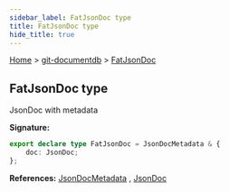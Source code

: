 ```yaml
---
sidebar_label: FatJsonDoc type
title: FatJsonDoc type
hide_title: true
---
```


[Home](./index.md) &gt; [git-documentdb](./git-documentdb.md) &gt; [FatJsonDoc](./git-documentdb.fatjsondoc.md)

## FatJsonDoc type

JsonDoc with metadata

<b>Signature:</b>

```typescript
export declare type FatJsonDoc = JsonDocMetadata & {
    doc: JsonDoc;
};
```
<b>References:</b> [JsonDocMetadata](./git-documentdb.jsondocmetadata.md) , [JsonDoc](./git-documentdb.jsondoc.md)


